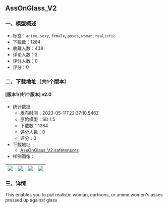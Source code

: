 ## AssOnGlass_V2
### 一、模型概述

- 标签：`anime`, `sexy`, `female`, `poses`, `woman`, `realistic`
- 下载数：1284
- 收藏人数：438
- 评论人数：2
- 评分人数：0
- 评分：0

### 二、下载地址（共1个版本）

#### [版本1/共1个版本] v2.0

- 统计数据
  - 发布时间：2023-05-11T22:37:10.546Z
  - 原始模型：SD 1.5
  - 下载数：1284
  - 评分人数：0
  - 评分：0
- 下载地址
  - [AssOnGlass_V2.safetensors](https://civitai.com/api/download/models/68292)
- 样例图像：

| <img src="https://image.civitai.com/xG1nkqKTMzGDvpLrqFT7WA/2814bce4-c75a-4f72-b291-d622deb73d48/width=450/761352.jpeg" /> | <img src="https://image.civitai.com/xG1nkqKTMzGDvpLrqFT7WA/4f4c83f4-fba2-47ea-8bd0-858c37d3ac41/width=450/761360.jpeg" /> | <img src="https://image.civitai.com/xG1nkqKTMzGDvpLrqFT7WA/8f42e452-67a5-4996-adf5-260a5d5f0ffa/width=450/761361.jpeg" /> | <img src="https://image.civitai.com/xG1nkqKTMzGDvpLrqFT7WA/52b0e4e0-0efe-4309-bec2-c788119cd339/width=450/761363.jpeg" /> |
| ---- | ---- | ---- | ---- |


### 三、详情
<p>This enables you to put realistic woman, cartoons, or anime women's asses pressed up against glass</p>